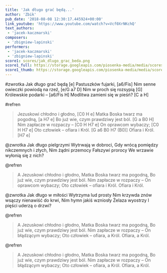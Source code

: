 ```yaml
---
title: 'Jak długo grać będą...'
author: 'Zbik'
pub_date: '2018-08-08 12:30:17.445924+00:00'
link_youtube: 'https://www.youtube.com/watch?v=Vcf0XrNKchQ'
text_authors:
 - 'jacek-kaczmarski'
composers:
 - 'zbigniew-lapinski'
performers:
 - 'jacek-kaczmarski'
 - 'zbigniew-lapinski'
score1: scores/jak_dlugo_grac_beda.png
score1_full: https://storage.googleapis.com/piosenka-media/media/scores/jak_dlugo_grac_beda.png
score1_thumb: https://storage.googleapis.com/piosenka-media/media/scores/jak_dlugo_grac_beda.png.180x0_q85_upscale.png
---
```


#zwrotka
Jak długo grać będą [e]
Pastuszków fujarki, [a6/Fis]
Nim senne owieczki powiodą na rzeź, [e/G a7 D]
Nim w proch się rozsypią [G]
Królewskie podarki – [a6/Fis H]
Modlitwa zamieni się w pieśń? [C a H]

#refren
>Jezuskowi chłodno i głodno, [C0 H e]
>Matka Boska twarz ma pogodną, [a H7 e]
>Bo już wie, czym prawdziwy jest ból. [G a B0 H]
>Nim zapłacze w rozpaczy – [C0 H H7 e]
>On oprawcom wybaczy; [C0 H H7 e]
>Oto człowiek – ofiara i Król. [G a6 B0 H7 (B0)]
>Ofiara i Król. [H7 e]

@zwrotka
Jak długo pielgrzymi
Wytrwają w dobroci,
Gdy wrócą pomiędzy nikczemnych i złych,
Nim żądni przemocy
Fałszywi prorocy
We wrzawie wyłonią się z nich?

@refren
>A Jezuskowi chłodno i głodno,
>Matka Boska twarz ma pogodną,
>Bo już wie, czym prawdziwy jest ból.
>Nim zapłacze w rozpaczy –
>On oprawcom wybaczy;
>Oto człowiek – ofiara i Król.
>Ofiara i Król.

@zwrotka
Jak długo w miłości
Wytrzyma lud prosty
Nim krzywda znów wsączy nienawiść do krwi,
Nim hymn jakiś wzniosły
Żelaza wyostrzy
I pięści uderzą o drzwi?

@refren
>A Jezuskowi chłodno i głodno,
>Matka Boska twarz ma pogodną,
>Bo już wie, czym prawdziwy jest ból.
>Nim zapłacze w rozpaczy –
>On błądzącym wybaczy;
>Oto człowiek – ofiara, a Król.
> Ofiara, a Król.

@refren
>A Jezuskowi chłodno i głodno,
>Matka Boska twarz ma pogodną,
>Bo już wie, czym prawdziwy jest ból.
>Nim zapłacze w rozpaczy –
>On błądzącym wybaczy;
>Oto człowiek – ofiara, a Król.
> Ofiara, a Król.